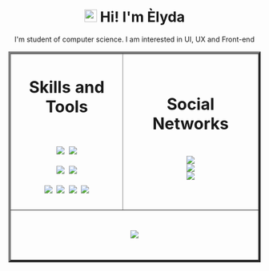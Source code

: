 <h1 align="center"><img src="https://media.giphy.com/media/hvRJCLFzcasrR4ia7z/giphy.gif"width="25px"> Hi! I'm Èlyda  </h1>

<p align="center"> I'm student of computer science. I am interested in UI, UX and Front-end <p/>

<table border="4px">
  <tr align="center" >
    <td width="600">
        <h1 align="center">Skills and Tools<h1/>
          <img src ="https://img.shields.io/badge/Windows-0078D6?style=for-the-badge&logo=windows&logoColor=white">
          <img src ="https://img.shields.io/badge/Ubuntu-E95420?style=for-the-badge&logo=ubuntu&logoColor=white">
          <br/>
          <img src ="https://img.shields.io/badge/Figma-F24E1E?style=for-the-badge&logo=figma&logoColor=white">
          <img src ="https://img.shields.io/badge/Visual_Studio_Code-0078D4?style=for-the-badge&logo=visual%20studio%20code&logoColor=white">
          <br/>
          <img src ="https://img.shields.io/badge/HTML5-E34F26?style=for-the-badge&logo=html5&logoColor=white">
          <img src ="https://img.shields.io/badge/CSS3-1572B6?style=for-the-badge&logo=css3&logoColor=white">
          <img src ="https://img.shields.io/badge/JavaScript-F7DF1E?style=for-the-badge&logo=javascript&logoColor=black">
          <img src ="https://img.shields.io/badge/-00599C?style=for-the-badge&logo=C&logoColor=white">       
    </td>
    <td width="580">
      <h1 align="center">Social Networks<h1/>
         <a align="center" href="mailto:elydarodrigues66@gmail.com" ><img src ="https://img.shields.io/badge/Gmail-D14836?style=for-the-badge&logo=gmail&logoColor=white"></a>
        <br/>
        <a align="center" href="https://www.linkedin.com/in/%C3%A9lyda-rodrigues-1187a3178/" ><img src ="https://img.shields.io/badge/LinkedIn-0077B5?style=for-the-badge&logo=linkedin&logoColor=white"></a>
        <br/>
        <a align="center" href="https://www.instagram.com/e_l_y_d_a/" ><img src ="https://img.shields.io/badge/Instagram-E4405F?style=for-the-badge&logo=instagram&logoColor=white"></a>
    </td>
  </tr>
   <tr>
     <td height="100" colspan="2" align="center">
        <img src ="https://profile-counter.glitch.me/elyda66/count.svg">
     </td>
  </tr>
</table>
